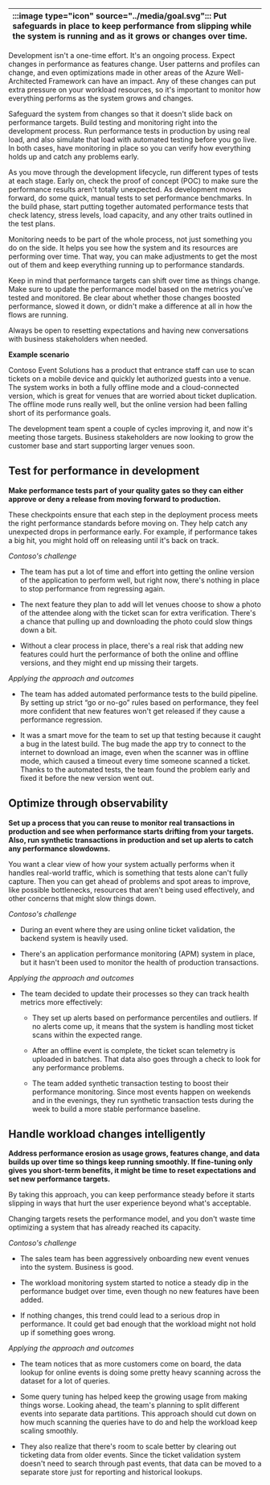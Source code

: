 | :::image type="icon" source="../media/goal.svg"::: Put safeguards in place to keep performance from slipping while the system is running and as it grows or changes over time. |
| :----------------------------------------------------------------------------------------------------------------------------- |

Development isn't a one-time effort. It's an ongoing process. Expect changes in performance as features change. User patterns and profiles can change, and even optimizations made in other areas of the Azure Well-Architected Framework can have an impact. Any of these changes can put extra pressure on your workload resources, so it's important to monitor how everything performs as the system grows and changes.

Safeguard the system from changes so that it doesn't slide back on performance targets. Build testing and monitoring right into the development process. Run performance tests in production by using real load, and also simulate that load with automated testing before you go live. In both cases, have monitoring in place so you can verify how everything holds up and catch any problems early.

As you move through the development lifecycle, run different types of tests at each stage. Early on, check the proof of concept (POC) to make sure the performance results aren't totally unexpected. As development moves forward, do some quick, manual tests to set performance benchmarks. In the build phase, start putting together automated performance tests that check latency, stress levels, load capacity, and any other traits outlined in the test plans.

Monitoring needs to be part of the whole process, not just something you do on the side. It helps you see how the system and its resources are performing over time. That way, you can make adjustments to get the most out of them and keep everything running up to performance standards.

Keep in mind that performance targets can shift over time as things change. Make sure to update the performance model based on the metrics you've tested and monitored. Be clear about whether those changes boosted performance, slowed it down, or didn't make a difference at all in how the flows are running.

Always be open to resetting expectations and having new conversations with business stakeholders when needed.

**Example scenario**

Contoso Event Solutions has a product that entrance staff can use to scan tickets on a mobile device and quickly let authorized guests into a venue. The system works in both a fully offline mode and a cloud-connected version, which is great for venues that are worried about ticket duplication. The offline mode runs really well, but the online version had been falling short of its performance goals.

The development team spent a couple of cycles improving it, and now it's meeting those targets. Business stakeholders are now looking to grow the customer base and start supporting larger venues soon.

## Test for performance in development

**Make performance tests part of your quality gates so they can either approve or deny a release from moving forward to production.**

These checkpoints ensure that each step in the deployment process meets the right performance standards before moving on. They help catch any unexpected drops in performance early. For example, if performance takes a big hit, you might hold off on releasing until it's back on track.

*Contoso's challenge*

- The team has put a lot of time and effort into getting the online version of the application to perform well, but right now, there's nothing in place to stop performance from regressing again.

- The next feature they plan to add will let venues choose to show a photo of the attendee along with the ticket scan for extra verification. There's a chance that pulling up and downloading the photo could slow things down a bit.
- Without a clear process in place, there's a real risk that adding new features could hurt the performance of both the online and offline versions, and they might end up missing their targets.

*Applying the approach and outcomes*

- The team has added automated performance tests to the build pipeline. By setting up strict “go or no-go” rules based on performance, they feel more confident that new features won't get released if they cause a performance regression.

- It was a smart move for the team to set up that testing because it caught a bug in the latest build. The bug made the app try to connect to the internet to download an image, even when the scanner was in offline mode, which caused a timeout every time someone scanned a ticket. Thanks to the automated tests, the team found the problem early and fixed it before the new version went out.

## Optimize through observability

**Set up a process that you can reuse to monitor real transactions in production and see when performance starts drifting from your targets. Also, run synthetic transactions in production and set up alerts to catch any performance slowdowns.**

You want a clear view of how your system actually performs when it handles real-world traffic, which is something that tests alone can't fully capture. Then you can get ahead of problems and spot areas to improve, like possible bottlenecks, resources that aren't being used effectively, and other concerns that might slow things down.

*Contoso's challenge*

- During an event where they are using online ticket validation, the backend system is heavily used.

- There's an application performance monitoring (APM) system in place, but it hasn't been used to monitor the health of production transactions.

*Applying the approach and outcomes*

- The team decided to update their processes so they can track health metrics more effectively:
  - They set up alerts based on performance percentiles and outliers. If no alerts come up, it means that the system is handling most ticket scans within the expected range.

  - After an offline event is complete, the ticket scan telemetry is uploaded in batches. That data also goes through a check to look for any performance problems.
  - The team added synthetic transaction testing to boost their performance monitoring. Since most events happen on weekends and in the evenings, they run synthetic transaction tests during the week to build a more stable performance baseline. 

## Handle workload changes intelligently

**Address performance erosion as usage grows, features change, and data builds up over time so things keep running smoothly. If fine-tuning only gives you short-term benefits, it might be time to reset expectations and set new performance targets.**

By taking this approach, you can keep performance steady before it starts slipping in ways that hurt the user experience beyond what's acceptable.

Changing targets resets the performance model, and you don't waste time optimizing a system that has already reached its capacity.

*Contoso's challenge*

- The sales team has been aggressively onboarding new event venues into the system. Business is good.

- The workload monitoring system started to notice a steady dip in the performance budget over time, even though no new features have been added.
- If nothing changes, this trend could lead to a serious drop in performance. It could get bad enough that the workload might not hold up if something goes wrong.

*Applying the approach and outcomes*

- The team notices that as more customers come on board, the data lookup for online events is doing some pretty heavy scanning across the dataset for a lot of queries.

- Some query tuning has helped keep the growing usage from making things worse. Looking ahead, the team's planning to split different events into separate data partitions. This approach should cut down on how much scanning the queries have to do and help the workload keep scaling smoothly.
- They also realize that there's room to scale better by clearing out ticketing data from older events. Since the ticket validation system doesn't need to search through past events, that data can be moved to a separate store just for reporting and historical lookups.
